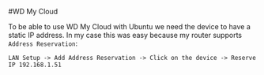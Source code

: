 #WD My Cloud

To be able to use WD My Cloud with Ubuntu we need the device to have a static IP address. In my case this was easy because my router supports `Address Reservation`:
```
LAN Setup -> Add Address Reservation -> Click on the device -> Reserve IP 192.168.1.51
```
